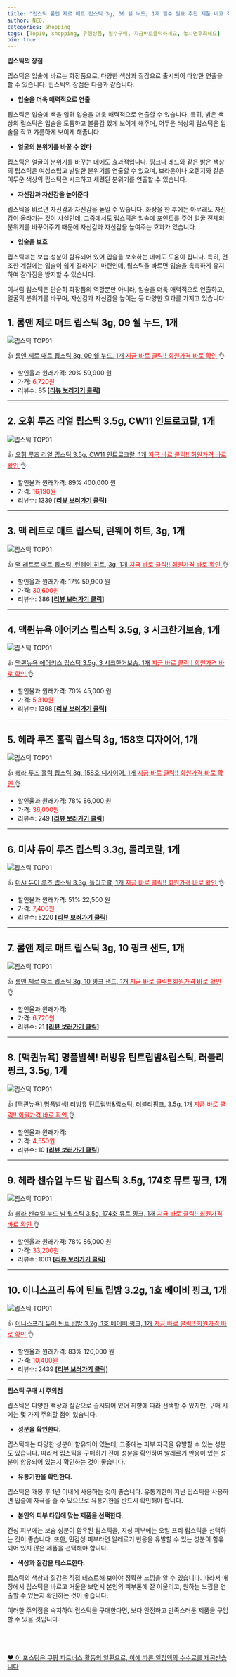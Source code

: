 ```yaml
---
title: "립스틱 롬앤 제로 매트 립스틱 3g, 09 쉘 누드, 1개 필수 필요 추천 제품 비교 최저 가격 비교 장점 구매 후기 구매평"
author: NEO.
categories: shopping
tags: [Top10, shopping, 유행상품, 필수구매, 지금바로클릭하세요, 놓치면후회해요]
pin: true
---
```

**립스틱의 장점**

립스틱은 입술에 바르는 화장품으로, 다양한 색상과 질감으로 출시되어 다양한 연출을 할 수 있습니다. 립스틱의 장점은 다음과 같습니다.

* **입술을 더욱 매력적으로 연출**

립스틱은 입술에 색을 입혀 입술을 더욱 매력적으로 연출할 수 있습니다. 특히, 밝은 색상의 립스틱은 입술을 도톰하고 볼륨감 있게 보이게 해주며, 어두운 색상의 립스틱은 입술을 작고 갸름하게 보이게 해줍니다.

* **얼굴의 분위기를 바꿀 수 있다**

립스틱은 얼굴의 분위기를 바꾸는 데에도 효과적입니다. 핑크나 레드와 같은 밝은 색상의 립스틱은 여성스럽고 발랄한 분위기를 연출할 수 있으며, 브라운이나 오렌지와 같은 어두운 색상의 립스틱은 시크하고 세련된 분위기를 연출할 수 있습니다.

* **자신감과 자신감을 높여준다**

립스틱을 바르면 자신감과 자신감을 높일 수 있습니다. 화장을 한 후에는 아무래도 자신감이 올라가는 것이 사실인데, 그중에서도 립스틱은 입술에 포인트를 주어 얼굴 전체의 분위기를 바꾸어주기 때문에 자신감과 자신감을 높여주는 효과가 있습니다.

* **입술을 보호**

립스틱에는 보습 성분이 함유되어 있어 입술을 보호하는 데에도 도움이 됩니다. 특히, 건조한 계절에는 입술이 쉽게 갈라지기 마련인데, 립스틱을 바르면 입술을 촉촉하게 유지하여 갈라짐을 방지할 수 있습니다.

이처럼 립스틱은 단순히 화장품의 역할뿐만 아니라, 입술을 더욱 매력적으로 연출하고, 얼굴의 분위기를 바꾸며, 자신감과 자신감을 높이는 등 다양한 효과를 가지고 있습니다.

   

## 1. 롬앤 제로 매트 립스틱 3g, 09 쉘 누드, 1개

![립스틱 TOP01](https://thumbnail8.coupangcdn.com/thumbnails/remote/490x490ex/image/retail/images/3656861912100222-11c379ec-679e-40b5-91e6-bb1dafbcb67f.jpg)


👍 [롬앤 제로 매트 립스틱 3g, 09 쉘 누드, 1개 <font color=red> 지금 바로 클릭!! 회원가격 바로 확인 </font> ](https://link.coupang.com/re/AFFSDP?lptag=AF3617701&subid=GithubCoopas&pageKey=1814412512&traceid=V0-153&itemId=3063152900&vendorItemId=71051109229) 👌 


- 할인율과 원래가격: 20%  59,900   원
- 가격: <span style='color:red'>6,720원</span>
- 리뷰수: 85  [**[리뷰 보러가기 클릭]**](https://link.coupang.com/re/AFFSDP?lptag=AF3617701&subid=GithubCoopas&pageKey=1814412512&traceid=V0-153&itemId=3063152900&vendorItemId=71051109229)

---


   

## 2. 오휘 루즈 리얼 립스틱 3.5g, CW11 인트로코랄, 1개

![립스틱 TOP01](https://thumbnail9.coupangcdn.com/thumbnails/remote/490x490ex/image/vendor_inventory/431a/1357893b3bd92e2e8c30c7155869161698425d4050afd8d484dc1a377063.jpg)


👍 [오휘 루즈 리얼 립스틱 3.5g, CW11 인트로코랄, 1개 <font color=red> 지금 바로 클릭!! 회원가격 바로 확인 </font> ](https://link.coupang.com/re/AFFSDP?lptag=AF3617701&subid=GithubCoopas&pageKey=41054967&traceid=V0-153&itemId=257662847&vendorItemId=85384124510) 👌 


- 할인율과 원래가격: 89%  400,000   원
- 가격: <span style='color:red'>16,190원</span>
- 리뷰수: 1339  [**[리뷰 보러가기 클릭]**](https://link.coupang.com/re/AFFSDP?lptag=AF3617701&subid=GithubCoopas&pageKey=41054967&traceid=V0-153&itemId=257662847&vendorItemId=85384124510)

---


   

## 3. 맥 레트로 매트 립스틱, 런웨이 히트, 3g, 1개

![립스틱 TOP01](https://thumbnail10.coupangcdn.com/thumbnails/remote/490x490ex/image/retail/images/1194282403575962-82c127be-a56c-4add-a618-70136d506e4d.jpg)


👍 [맥 레트로 매트 립스틱, 런웨이 히트, 3g, 1개 <font color=red> 지금 바로 클릭!! 회원가격 바로 확인 </font> ](https://link.coupang.com/re/AFFSDP?lptag=AF3617701&subid=GithubCoopas&pageKey=5376120420&traceid=V0-153&itemId=7971449097&vendorItemId=75260418164) 👌 


- 할인율과 원래가격: 17%  59,900   원
- 가격: <span style='color:red'>30,600원</span>
- 리뷰수: 386  [**[리뷰 보러가기 클릭]**](https://link.coupang.com/re/AFFSDP?lptag=AF3617701&subid=GithubCoopas&pageKey=5376120420&traceid=V0-153&itemId=7971449097&vendorItemId=75260418164)

---


   

## 4. 맥퀸뉴욕 에어키스 립스틱 3.5g, 3 시크한거보송, 1개

![립스틱 TOP01](https://thumbnail9.coupangcdn.com/thumbnails/remote/490x490ex/image/retail/images/2019/06/25/14/1/3913b836-3c2a-4b03-a96f-44748fb9a42b.jpg)


👍 [맥퀸뉴욕 에어키스 립스틱 3.5g, 3 시크한거보송, 1개 <font color=red> 지금 바로 클릭!! 회원가격 바로 확인 </font> ](https://link.coupang.com/re/AFFSDP?lptag=AF3617701&subid=GithubCoopas&pageKey=245818021&traceid=V0-153&itemId=779143561&vendorItemId=4971498688) 👌 


- 할인율과 원래가격: 70%  45,000   원
- 가격: <span style='color:red'>5,310원</span>
- 리뷰수: 1398  [**[리뷰 보러가기 클릭]**](https://link.coupang.com/re/AFFSDP?lptag=AF3617701&subid=GithubCoopas&pageKey=245818021&traceid=V0-153&itemId=779143561&vendorItemId=4971498688)

---


   

## 5. 헤라 루즈 홀릭 립스틱 3g, 158호 디자이어, 1개

![립스틱 TOP01](https://thumbnail7.coupangcdn.com/thumbnails/remote/490x490ex/image/retail/images/1193832307535241-efe6cdb1-aeee-45e8-82fb-ea83437c62fc.jpg)


👍 [헤라 루즈 홀릭 립스틱 3g, 158호 디자이어, 1개 <font color=red> 지금 바로 클릭!! 회원가격 바로 확인 </font> ](https://link.coupang.com/re/AFFSDP?lptag=AF3617701&subid=GithubCoopas&pageKey=6398430415&traceid=V0-153&itemId=12098499005&vendorItemId=79036142381) 👌 


- 할인율과 원래가격: 78%  86,000   원
- 가격: <span style='color:red'>36,000원</span>
- 리뷰수: 249  [**[리뷰 보러가기 클릭]**](https://link.coupang.com/re/AFFSDP?lptag=AF3617701&subid=GithubCoopas&pageKey=6398430415&traceid=V0-153&itemId=12098499005&vendorItemId=79036142381)

---


   

## 6. 미샤 듀이 루즈 립스틱 3.3g, 돌리코랄, 1개

![립스틱 TOP01](https://thumbnail8.coupangcdn.com/thumbnails/remote/490x490ex/image/retail/images/2020/01/08/19/0/8f71f2f1-e732-4654-a593-87fbd85b9531.jpg)


👍 [미샤 듀이 루즈 립스틱 3.3g, 돌리코랄, 1개 <font color=red> 지금 바로 클릭!! 회원가격 바로 확인 </font> ](https://link.coupang.com/re/AFFSDP?lptag=AF3617701&subid=GithubCoopas&pageKey=1162973598&traceid=V0-153&itemId=2139818447&vendorItemId=70138220549) 👌 


- 할인율과 원래가격: 51%  22,500   원
- 가격: <span style='color:red'>7,400원</span>
- 리뷰수: 5220  [**[리뷰 보러가기 클릭]**](https://link.coupang.com/re/AFFSDP?lptag=AF3617701&subid=GithubCoopas&pageKey=1162973598&traceid=V0-153&itemId=2139818447&vendorItemId=70138220549)

---


   

## 7. 롬앤 제로 매트 립스틱 3g, 10 핑크 샌드, 1개

![립스틱 TOP01](https://thumbnail7.coupangcdn.com/thumbnails/remote/490x490ex/image/retail/images/2362022632988257-c2ccdd59-9bd7-4a7c-bbc1-aeaabf993230.jpg)


👍 [롬앤 제로 매트 립스틱 3g, 10 핑크 샌드, 1개 <font color=red> 지금 바로 클릭!! 회원가격 바로 확인 </font> ](https://link.coupang.com/re/AFFSDP?lptag=AF3617701&subid=GithubCoopas&pageKey=1814412512&traceid=V0-153&itemId=3063152898&vendorItemId=71051109185) 👌 


- 할인율과 원래가격: 
- 가격: <span style='color:red'>6,720원</span>
- 리뷰수: 21  [**[리뷰 보러가기 클릭]**](https://link.coupang.com/re/AFFSDP?lptag=AF3617701&subid=GithubCoopas&pageKey=1814412512&traceid=V0-153&itemId=3063152898&vendorItemId=71051109185)

---


   

## 8. [맥퀸뉴욕] 명품발색! 러빙유 틴트립밤&립스틱, 러블리핑크, 3.5g, 1개

![립스틱 TOP01](https://thumbnail8.coupangcdn.com/thumbnails/remote/490x490ex/image/retail/images/7468574974147259-ad7b45ca-21c0-4f10-9e79-b20a2c31465b.jpg)


👍 [[맥퀸뉴욕] 명품발색! 러빙유 틴트립밤&립스틱, 러블리핑크, 3.5g, 1개 <font color=red> 지금 바로 클릭!! 회원가격 바로 확인 </font> ](https://link.coupang.com/re/AFFSDP?lptag=AF3617701&subid=GithubCoopas&pageKey=2753888&traceid=V0-153&itemId=9267890&vendorItemId=3013328876) 👌 


- 할인율과 원래가격: 
- 가격: <span style='color:red'>4,550원</span>
- 리뷰수: 10  [**[리뷰 보러가기 클릭]**](https://link.coupang.com/re/AFFSDP?lptag=AF3617701&subid=GithubCoopas&pageKey=2753888&traceid=V0-153&itemId=9267890&vendorItemId=3013328876)

---


   

## 9. 헤라 센슈얼 누드 밤 립스틱 3.5g, 174호 뮤트 핑크, 1개

![립스틱 TOP01](https://thumbnail7.coupangcdn.com/thumbnails/remote/490x490ex/image/retail/images/2618163609279177-29117d1e-8abb-448d-b49d-c3fc41daf910.jpg)


👍 [헤라 센슈얼 누드 밤 립스틱 3.5g, 174호 뮤트 핑크, 1개 <font color=red> 지금 바로 클릭!! 회원가격 바로 확인 </font> ](https://link.coupang.com/re/AFFSDP?lptag=AF3617701&subid=GithubCoopas&pageKey=7263036852&traceid=V0-153&itemId=18504594767&vendorItemId=85643709758) 👌 


- 할인율과 원래가격: 78%  86,000   원
- 가격: <span style='color:red'>33,200원</span>
- 리뷰수: 1001  [**[리뷰 보러가기 클릭]**](https://link.coupang.com/re/AFFSDP?lptag=AF3617701&subid=GithubCoopas&pageKey=7263036852&traceid=V0-153&itemId=18504594767&vendorItemId=85643709758)

---


   

## 10. 이니스프리 듀이 틴트 립밤 3.2g, 1호 베이비 핑크, 1개

![립스틱 TOP01](https://thumbnail6.coupangcdn.com/thumbnails/remote/490x490ex/image/retail/images/2023/04/21/18/0/14514a53-e647-40ba-9f9c-094268e037e7.jpg)


👍 [이니스프리 듀이 틴트 립밤 3.2g, 1호 베이비 핑크, 1개 <font color=red> 지금 바로 클릭!! 회원가격 바로 확인 </font> ](https://link.coupang.com/re/AFFSDP?lptag=AF3617701&subid=GithubCoopas&pageKey=6772063718&traceid=V0-153&itemId=17991756210&vendorItemId=85743052193) 👌 


- 할인율과 원래가격: 83%  120,000   원
- 가격: <span style='color:red'>10,400원</span>
- 리뷰수: 2439  [**[리뷰 보러가기 클릭]**](https://link.coupang.com/re/AFFSDP?lptag=AF3617701&subid=GithubCoopas&pageKey=6772063718&traceid=V0-153&itemId=17991756210&vendorItemId=85743052193)

---
**립스틱 구매 시 주의점**

립스틱은 다양한 색상과 질감으로 출시되어 있어 취향에 따라 선택할 수 있지만, 구매 시에는 몇 가지 주의할 점이 있습니다.

* **성분을 확인한다.**

립스틱에는 다양한 성분이 함유되어 있는데, 그중에는 피부 자극을 유발할 수 있는 성분도 있습니다. 따라서 립스틱을 구매하기 전에 성분을 확인하여 알레르기 반응이 있는 성분이 함유되어 있는지 확인하는 것이 좋습니다.

* **유통기한을 확인한다.**

립스틱은 개봉 후 1년 이내에 사용하는 것이 좋습니다. 유통기한이 지난 립스틱을 사용하면 입술에 자극을 줄 수 있으므로 유통기한을 반드시 확인해야 합니다.

* **본인의 피부 타입에 맞는 제품을 선택한다.**

건성 피부에는 보습 성분이 함유된 립스틱을, 지성 피부에는 오일 프리 립스틱을 선택하는 것이 좋습니다. 또한, 민감성 피부라면 알레르기 반응을 유발할 수 있는 성분이 함유되어 있지 않은 제품을 선택해야 합니다.

* **색상과 질감을 테스트한다.**

립스틱의 색상과 질감은 직접 테스트해 보아야 정확한 느낌을 알 수 있습니다. 따라서 매장에서 립스틱을 바르고 거울을 보면서 본인의 피부톤에 잘 어울리고, 원하는 느낌을 연출할 수 있는지 확인하는 것이 좋습니다.

이러한 주의점을 숙지하여 립스틱을 구매한다면, 보다 안전하고 만족스러운 제품을 구입할 수 있을 것입니다.<br><br><br><br><br> [ ❤  이 포스팅은 쿠팡 파트너스 활동의 일환으로, 이에 따른 일정액의 수수료를 제공받습니다](https://link.coupang.com/a/bcEFyh)